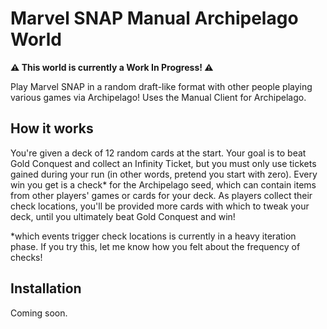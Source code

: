 # Marvel SNAP Manual Archipelago World

**⚠ This world is currently a Work In Progress! ⚠**

Play Marvel SNAP in a random draft-like format with other people playing various games via Archipelago! Uses the Manual Client for Archipelago.

## How it works
You're given a deck of 12 random cards at the start. Your goal is to beat Gold Conquest and collect an Infinity Ticket, but you must only use tickets gained during your run (in other words, pretend you start with zero). Every win you get is a check* for the Archipelago seed, which can contain items from other players' games or cards for your deck. As players collect their check locations, you'll be provided more cards with which to tweak your deck, until you ultimately beat Gold Conquest and win!

*which events trigger check locations is currently in a heavy iteration phase. If you try this, let me know how you felt about the frequency of checks!

## Installation

Coming soon.